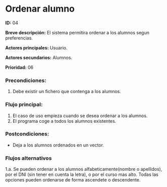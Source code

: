 # Ordenar alumno

**ID:** 04

**Breve descripción:** El sistema permitira ordenar a los alumnos segun preferencias.


**Actores principales:** Usuario.

**Actores secundarios:** Alumnos.

**Prioridad:** 06


### Precondiciones:

1. Debe existir un fichero que contenga a los alumnos. 

### Flujo principal:

1. El caso de uso empieza cuando se desea ordenar a los alumnos.
2. El programa coge a todos los alumnos existentes. 

### Postcondiciones:

* Deja a los alumnos ordenados en un vector.

### Flujos alternativos

1.a. Se pueden ordenar a los alumnos alfabeticamente(nombre o apellidos), por el DNI (sin tener en cuenta la letra), o por el curso mas alto. Todas las opciones pueden ordenarse de forma ascendete o descendente. 
